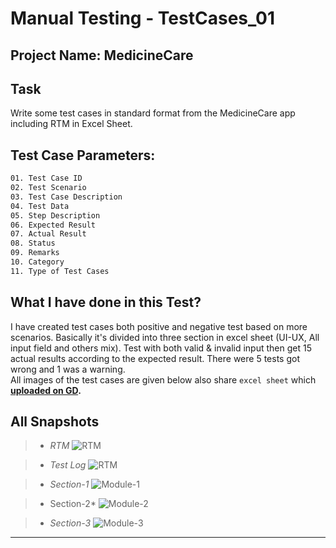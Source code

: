 # Manual Testing - TestCases_01

## Project Name: MedicineCare

## Task
Write some test cases in standard format from the MedicineCare app including RTM in Excel Sheet.


## Test Case Parameters:
``` bash
01. Test Case ID	
02. Test Scenario	
03. Test Case Description	
04. Test Data	
05. Step Description	
06. Expected Result	
07. Actual Result	
08. Status	
09. Remarks	
10. Category	
11. Type of Test Cases	
```

## What I have done in this Test?
I have created test cases both positive and negative test based on more scenarios. Basically it's divided into three section in excel sheet (UI-UX, All input field and others mix). Test with both valid & invalid input then get 15 actual results according to the expected result. There were 5 tests got wrong and 1 was a warning. \
All images of the test cases are given below also share `excel sheet` which **[uploaded on GD]([#](https://docs.google.com/spreadsheets/d/1A9ONZcUJ54XECvGjsVn1-jiyKj4lPWvK/edit?usp=drive_link&ouid=106028938157744319674&rtpof=true&sd=true)https://docs.google.com/spreadsheets/d/1A9ONZcUJ54XECvGjsVn1-jiyKj4lPWvK/edit?usp=drive_link&ouid=106028938157744319674&rtpof=true&sd=true).**


## All Snapshots
> * *RTM*
![RTM](https://drive.google.com/uc?export=view&id=1hcbdLScYE_uAeE-jaBFaD8GI7faXMt4b)

> * *Test Log*
![RTM](https://drive.google.com/uc?export=view&id=1ETWetRGKeitUOb4TF5xD3omC9QE_hGcj)

> * *Section-1*
![Module-1](https://drive.google.com/uc?export=view&id=18QTdmhNDce41mPPgjRzeelvFgR4z6HoL)

> * Section-2*
![Module-2](https://drive.google.com/uc?export=view&id=1HCFyS2HoC-71GUlL-EapOeRnfoI0hdpc)

> * *Section-3*
![Module-3](https://drive.google.com/uc?export=view&id=1BzQct7TtA3sAMAPNDQ_gdr-gtBUB2MEK)

---


